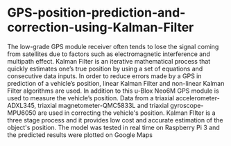# GPS-position-prediction-and-correction-using-Kalman-Filter

The low-grade GPS module receiver often tends to lose the signal coming from satellites due to factors such as electromagnetic interference and multipath effect.
Kalman Filter is an iterative mathematical process that quickly estimates one’s true position by using a set of equations and consecutive data inputs. In order to reduce errors made by a GPS in prediction of a vehicle’s position, linear Kalman Filter and non-linear Kalman Filter algorithms are used. 
In addition to this u-Blox Neo6M GPS module is used to measure the vehicle’s position. Data from a triaxial accelerometer-ADXL345, triaxial magnetometer-QMC5833L and triaxial gyroscope-MPU6050 are used in correcting the vehicle's position. Kalman FIlter is a three stage process and it provides low cost and accurate estimation of the object's position. The model was tested in real time on Raspberry Pi 3 and the predicted results were plotted on Google Maps
